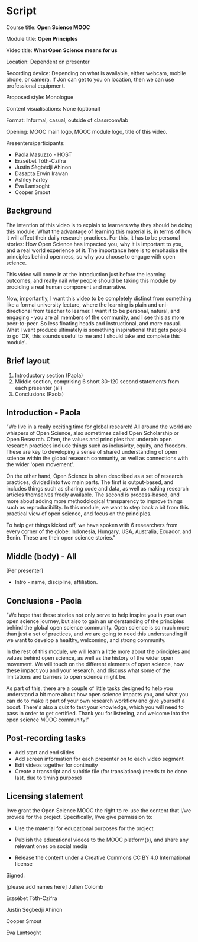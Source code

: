 Script
===============

Course title: **Open Science MOOC**

Module title: **Open Principles**

Video title: **What Open Science means for us**

Location: Dependent on presenter

Recording device: Depending on what is available, either webcam, mobile phone, or camera. If Jon can get to you on location, then we can use professional equipment.

Proposed style: Monologue

Content visualisations: None (optional)

Format: Informal, casual, outside of classroom/lab

Opening: MOOC main logo, MOOC module logo, title of this video.

Presenters/participants:

* [Paola Masuzzo](https://twitter.com/pcmasuzzo) - HOST
* Erzsébet Tóth-Czifra
* Justin Sègbédji Ahinon
* Dasapta Erwin Irawan
* Ashley Farley
* Eva Lantsoght
* Cooper Smout


## Background
The intention of this video is to explain to learners why they should be doing this module. What the advantage of learning this material is, in terms of how it will affect their daily research practices. For this, it has to be personal stories: How Open Science has impacted you, why it is important to you, and a real world experience of it. The importance here is to emphasise the principles behind openness, so why you choose to engage with open science.

This video will come in at the Introduction just before the learning outcomes, and really nail why people should be taking this module by prociding a real human component and narrative.

Now, importantly, I want this video to be completely distinct from something like a formal university lecture, where the learning is plain and uni-directional from teacher to learner. I want it to be personal, natural, and engaging - you are all members of the community, and I see this as more peer-to-peer. So less floating heads and instructional, and more casual. What I want produce ultimately is something inspirational that gets people to go 'OK, this sounds useful to me and I should take and complete this module'.

## Brief layout

1. Introductory section (Paola)
2. Middle section, comprising 6 short 30-120 second statements from each presenter (all)
3. Conclusions (Paola)


Introduction - Paola
------------
"We live in a really exciting time for global research! All around the world are whispers of Open Science, also sometimes called Open Scholarship or Open Research. Often, the values and principles that underpin open research practices include things such as inclusivity, equity, and freedom. These are key to developing a sense of shared understanding of open science within the global research community, as well as connections with the wider 'open movement'.

On the other hand, Open Science is often described as a set of research practices, divided into two main parts. The first is output-based, and includes things such as sharing code and data, as well as making research articles themselves freely available. The second is process-based, and more about adding more methodological transparency to improve things such as reproducibility. In this module, we want to step back a bit from this practical view of open science, and focus on the principles. 

To help get things kicked off, we have spoken with 6 researchers from every corner of the globe: Indonesia, Hungary, USA, Australia, Ecuador, and Benin. These are their open science stories."


Middle (body) - All
-------------

[Per presenter]

* Intro - name, discipline, affiliation.


Conclusions - Paola
-----------

"We hope that these stories not only serve to help inspire you in your own open science journey, but also to gain an understanding of the principles behind the global open science community. Open science is so much more than just a set of practices, and we are going to need this understanding if we want to develop a healthy, welcoming, and strong community.

In the rest of this module, we will learn a little more about the principles and values behind open science, as well as the history of the wider open movement. We will touch on the different elements of open science, how these impact you and your research, and discuss what some of the limitations and barriers to open science might be.

As part of this, there are a couple of little tasks designed to help you understand a bit more about how open science impacts you, and what you can do to make it part of your own research workflow and give yourself a boost. There's also a quiz to test your knowledge, which you will need to pass in order to get certified. Thank you for listening, and welcome into the open science MOOC community!"


## Post-recording tasks

* Add start and end slides
* Add screen information for each presenter on to each video segment
* Edit videos together for continuity
* Create a transcript and subtitle file (for translations) (needs to be done last, due to timing purpose)

## Licensing statement

I/we grant the Open Science MOOC the right to re-use the content that
I/we provide for the project. Specifically, I/we give permission to:

-   Use the material for educational purposes for the project

-   Publish the educational videos to the MOOC platform(s), and share any
    relevant ones on social media

-   Release the content under a Creative Commons CC BY 4.0
    International license
    
Signed:

[please add names here]
Julien Colomb

Erzsébet Tóth-Czifra

Justin Sègbédji Ahinon

Cooper Smout

Eva Lantsoght
